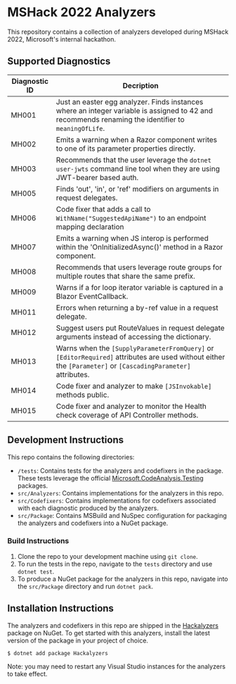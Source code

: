# MSHack 2022 Analyzers

This repository contains a collection of analyzers developed during MSHack 2022, Microsoft's internal hackathon.

## Supported Diagnostics

| Diagnostic ID | Decription |
| ------------- | ---------- |
| MH001         | Just an easter egg analyzer. Finds instances where an integer variable is assigned to 42 and recommends renaming the identifier to `meaningOfLife`. |
| MH002         | Emits a warning when a Razor component writes to one of its parameter properties directly. |
| MH003         | Recommends that the user leverage the `dotnet user-jwts` command line tool when they are using JWT-bearer based auth. |
| MH005         | Finds 'out', 'in', or 'ref' modifiers on arguments in request delegates. |
| MH006         | Code fixer that adds a call to `WithName("SuggestedApiName")` to an endpoint mapping declaration |
| MH007         | Emits a warning when JS interop is performed within the 'OnInitializedAsync()' method in a Razor component. |
| MH008         | Recommends that users leverage route groups for multiple routes that share the same prefix. |
| MH009         | Warns if a for loop iterator variable is captured in a Blazor EventCallback. |
| MH011         | Errors when returning a by-ref value in a request delegate. |
| MH012         | Suggest users put RouteValues in request delegate arguments instead of accessing the dictionary. |
| MH013         | Warns when the `[SupplyParameterFromQuery]` or `[EditorRequired]` attributes are used without either the `[Parameter]` or `[CascadingParameter]` attributes. |
| MH014         | Code fixer and analyzer to make `[JSInvokable]` methods public. |
| MH015         | Code fixer and analyzer to monitor the Health check coverage of API Controller methods. |

## Development Instructions

This repo contains the following directories:

- `/tests`: Contains tests for the analyzers and codefixers in the package. These tests leverage the official [Microsoft.CodeAnalysis.Testing](https://github.com/dotnet/roslyn-sdk/blob/main/src/Microsoft.CodeAnalysis.Testing/README.md) packages.
- `src/Analyzers`: Contains implementations for the analyzers in this repo.
- `src/Codefixers`: Contains implementations for codefixers associated with each diagnostic produced by the analyzers.
- `src/Package`: Contains MSBuild and NuSpec configuration for packaging the analyzers and codefixers into a NuGet package.

### Build Instructions

1. Clone the repo to your development machine using `git clone`.
2. To run the tests in the repo, navigate to the `tests` directory and use `dotnet test`.
3. To produce a NuGet package for the analyzers in this repo, navigate into the `src/Package` directory and run `dotnet pack`.

## Installation Instructions

The analyzers and codefixers in this repo are shipped in the [Hackalyzers](https://www.nuget.org/packages/Hackalyzers) package on NuGet. To get started with this analyzers, install the latest version of the package in your project of choice.

```
$ dotnet add package Hackalyzers
```

Note: you may need to restart any Visual Studio instances for the analyzers to take effect.
